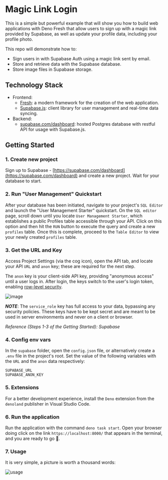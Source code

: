 # Magic Link Login

This is a simple but powerful example that will show you how to build web
applications with Deno Fresh that allow users to sign up with a magic link
provided by Supabase, as well as update your profile data, including your
profile photo.

This repo will demonstrate how to:

- Sign users in with Supabase Auth using a magic link sent by email.
- Store and retrieve data with the Supabase database.
- Store image files in Supabase storage.

## Technology Stack

- Frontend:
  - [Fresh](https://fresh.deno.dev/docs/getting-started): a modern framework for
    the creation of the web application.
  - [Supabase.js](https://supabase.com/docs/library/getting-started): client
    library for user management and real-time data syncing.
- Backend:
  - [supabase.com/dashboard](https://supabase.com/dashboard/): hosted Postgres
    database with restful API for usage with Supabase.js.

## Getting Started

### 1. Create new project

Sign up to Supabase -
[https://supabase.com/dashboard](https://supabase.com/dashboard) and create a
new project. Wait for your database to start.

### 2. Run "User Management" Quickstart

After your database has been initiated, navigate to your project's `SQL Editor`
and launch the "User Management Starter" quickstart. On the `SQL editor` page,
scroll down until you locate `User Management Starter`, which establishes a
public Profiles table accessible through your API. Click on this option and then
hit the `RUN` button to execute the query and create a new `profiles` table.
Once this is complete, proceed to the `Table Editor` to view your newly created
`profiles` table.

### 3. Get the URL and Key

Access Project Settings (via the cog icon), open the API tab, and locate your
API `URL` and `anon` key; these are required for the next step.

The `anon` key is your client-side API key, providing "anonymous access" until a
user logs in. After login, the keys switch to the user's login token, enabling
[row-level security](https://satoricyber.com/postgres-security/postgres-row-level-security/).

![image](https://user-images.githubusercontent.com/10214025/88916245-528c2680-d298-11ea-8a71-708f93e1ce4f.png)

**_NOTE_**: The `service_role` key has full access to your data, bypassing any
security policies. These keys have to be kept secret and are meant to be used in
server environments and never on a client or browser.

_Reference (Steps 1-3 of the Getting Started): Supabase_

### 4. Config env vars

In the `supabase` folder, open the `config.json` file, or alternatively create a
`.env` file in the project's root. Set the value of the following variables with
the `URL` and the `anon` data respectively:

```
SUPABASE_URL
SUPABASE_ANON_KEY
```

### 5. Extensions

For a better development experience, install the `Deno` extension from the
`denoland` publisher in Visual Studio Code.

### 6. Run the application

Run the application with the command `deno task start`. Open your browser doing
click on the link `https://localhost:8000/` that appears in the terminal, and
you are ready to go 🚀.

### 7. Usage

It is very simple, a picture is worth a thousand words:

![usage](https://github.com/FabianMendoza7/magic-link-login/assets/81333325/a687533e-9c2e-4b9d-a212-2454041cf534)
